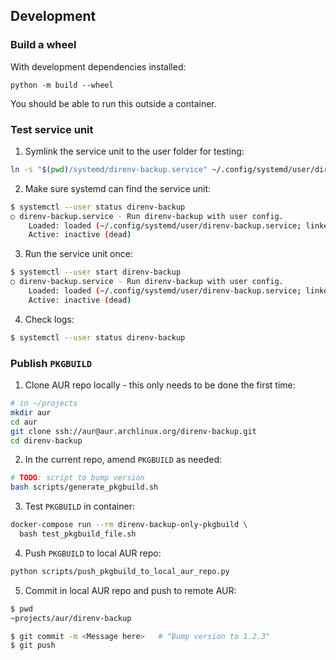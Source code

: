 ## Development

### Build a wheel

With development dependencies installed:

```shell
python -m build --wheel
```

You should be able to run this outside a container.

### Test service unit

1. Symlink the service unit to the user folder for testing:

  ```bash
  ln -s "$(pwd)/systemd/direnv-backup.service" ~/.config/systemd/user/direnv-backup.service
  ```

2. Make sure systemd can find the service unit:

  ```bash
  $ systemctl --user status direnv-backup
  ○ direnv-backup.service - Run direnv-backup with user config.
      Loaded: loaded (~/.config/systemd/user/direnv-backup.service; linked; preset: enabled)
      Active: inactive (dead)
  ```

3. Run the service unit once:

  ```bash
  $ systemctl --user start direnv-backup
  ○ direnv-backup.service - Run direnv-backup with user config.
      Loaded: loaded (~/.config/systemd/user/direnv-backup.service; linked; preset: enabled)
      Active: inactive (dead)
  ```

4. Check logs:

  ```bash
  $ systemctl --user status direnv-backup
  ```

### Publish `PKGBUILD`

1. Clone AUR repo locally - this only needs to be done the first time:

  ```bash
  # in ~/projects
  mkdir aur
  cd aur
  git clone ssh://aur@aur.archlinux.org/direnv-backup.git
  cd direnv-backup
  ```

2. In the current repo, amend `PKGBUILD` as needed:

  ```bash
  # TODO: script to bump version
  bash scripts/generate_pkgbuild.sh
  ```

3. Test `PKGBUILD` in container:

  ```bash
  docker-compose run --rm direnv-backup-only-pkgbuild \
    bash test_pkgbuild_file.sh
  ```

4. Push `PKGBUILD` to local AUR repo:

  ```bash
  python scripts/push_pkgbuild_to_local_aur_repo.py
  ```

5. Commit in local AUR repo and push to remote AUR:

  ```bash
  $ pwd
  ~projects/aur/direnv-backup

  $ git commit -m <Message here>   # "Bump version to 1.2.3"
  $ git push
  ```
